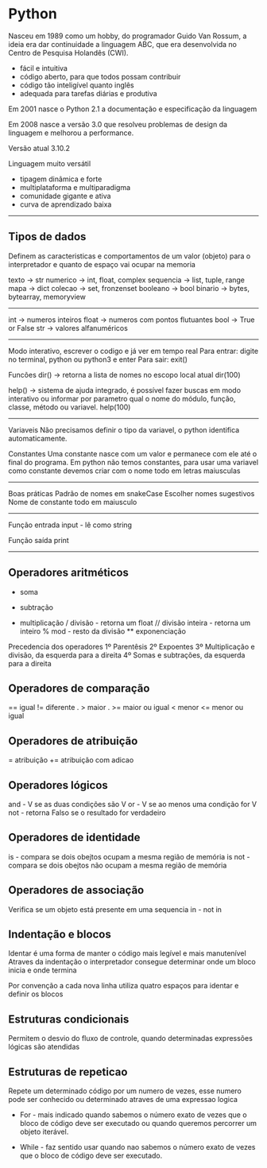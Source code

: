 # Python

Nasceu em 1989 como um hobby, do programador Guido Van Rossum, a ideia era dar continuidade a linguagem ABC, que era desenvolvida no Centro de Pesquisa Holandês (CWI).

- fácil e intuitiva
- código aberto, para que todos possam contribuir
- código tão inteligível quanto inglês
- adequada para tarefas diárias e produtiva

Em 2001 nasce o Python 2.1 a documentação e especificação da linguagem

Em 2008 nasce a versão 3.0 que resolveu problemas de design da linguagem e melhorou a performance.

Versão atual 3.10.2

Linguagem muito versátil

- tipagem dinâmica e forte
- multiplataforma e multiparadigma
- comunidade gigante e ativa
- curva de aprendizado baixa

---

## Tipos de dados

Definem as caracteristicas e comportamentos de um valor (objeto) para o interpretador e quanto de espaço vai ocupar na memoria

texto -> str
numerico -> int, float, complex
sequencia -> list, tuple, range
mapa -> dict
colecao -> set, fronzenset
booleano -> bool
binario -> bytes, bytearray, memoryview

---

int -> numeros inteiros
float -> numeros com pontos flutuantes
bool -> True or False
str -> valores alfanuméricos

---

Modo interativo, escrever o codigo e já ver em tempo real
Para entrar: digite no terminal, python ou python3 e enter
Para sair: exit()

Funcões
dir() -> retorna a lista de nomes no escopo local atual
dir(100)

help() -> sistema de ajuda integrado, é possível fazer buscas em modo interativo ou informar por parametro qual o nome do módulo, função, classe, método ou variavel.
help(100)

---

Variaveis
Não precisamos definir o tipo da variavel, o python identifica automaticamente.

Constantes
Uma constante nasce com um valor e permanece com ele até o final do programa.
Em python não temos constantes, para usar uma variavel como constante devemos criar com o nome todo em letras maiusculas

---

Boas práticas
Padrão de nomes em snakeCase
Escolher nomes sugestivos
Nome de constante todo em maiusculo

---

Função entrada
input - lê como string

Função saída
print

---

## Operadores aritméticos

- soma

* subtração

- multiplicação
  / divisão - retorna um float
  // divisão inteira - retorna um inteiro
  % mod - resto da divisão
  \*\* exponenciação

Precedencia dos operadores
1º Parentêsis
2º Expoentes
3º Multiplicação e divisão, da esquerda para a direita
4º Somas e subtrações, da esquerda para a direita

## Operadores de comparação

== igual
!= diferente
. > maior
. >= maior ou igual
< menor
<= menor ou igual

## Operadores de atribuição

= atribuição
+= atribuição com adicao

## Operadores lógicos

and - V se as duas condições são V
or - V se ao menos uma condição for V
not - retorna Falso se o resultado for verdadeiro

## Operadores de identidade

is - compara se dois obejtos ocupam a mesma região de memória
is not - compara se dois obejtos não ocupam a mesma região de memória

## Operadores de associação

Verifica se um objeto está presente em uma sequencia
in - not in

## Indentação e blocos

Identar é uma forma de manter o código mais legível e mais manutenível
Atraves da indentação o interpretador consegue determinar onde um bloco inicia e onde termina

Por convenção a cada nova linha utiliza quatro espaços para identar e definir os blocos

## Estruturas condicionais
Permitem o desvio do fluxo de controle, quando determinadas expressões lógicas são atendidas

## Estruturas de repeticao
Repete um determinado código por um numero de vezes, esse numero pode ser conhecido ou determinado atraves de uma expressao logica

* For - mais indicado quando sabemos o número exato de vezes que o bloco de código deve ser executado ou quando queremos percorrer um objeto iterável.

* While - faz sentido usar quando nao sabemos o número exato de vezes que o bloco de código deve ser executado.